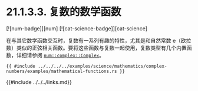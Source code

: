 # 21.1.3.3. 复数的数学函数

[![num-badge]][num] [![cat-science-badge]][cat-science]

在与其它数学函数交互时，复数有一系列有趣的特性，尤其是和自然常数 e（欧拉数）类似的正弦相关函数。要将这些函数与复数一起使用，复数类型有几个内置函数，详细请参阅 [`num::complex::Complex`]。

```rust,edition2018
{{ #include ../../../../examples/science/mathematics/complex-numbers/examples/mathematical-functions.rs }}
```

[`num::complex::Complex`]: https://autumnai.github.io/cuticula/num/complex/struct.Complex.html

{{#include ../../../links.md}}
